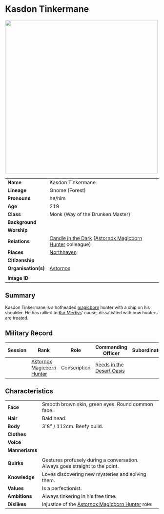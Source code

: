 # Kasdon Tinkermane

<img src="https://raw.githubusercontent.com/jesskelsall/astarus-images/main/characters/portraits/imageid.png" height="500" />

|||
| --- | --- |
| **Name** | Kasdon Tinkermane | character.4
| **Lineage** | Gnome (Forest) |
| **Pronouns** | he/him |
| **Age** | 219 |
| **Class** | Monk (Way of the Drunken Master) |
| **Background** | |
| **Worship** | |
| **Relations** | [Candle in the Dark](candle-in-the-dark.md) ([Astornox Magicborn Hunter](../organisations/astornox/ranks/astornox-magicborn-hunter.md) colleague) |
| **Places** | [Northhaven](../places/cities/northhaven.md) |
| **Citizenship** | |
| **Organisation(s)** | [Astornox](../organisations/astornox/astornox.md) |
|||
| **Image ID** | |

## Summary

Kasdon Tinkermane is a hotheaded [magicborn](../civilisations/kingdom-of-astor/magicborn.md) hunter with a chip on his shoulder. He has rallied to [Kur Merkys](kur-merkys.md)' cause, dissatisfied with how hunters are treated.

## Military Record

| Session | Rank | Role | Commanding Officer | Subordinates |
|:---:| --- | --- | --- | --- |
|| [Astornox Magicborn Hunter](../organisations/astornox/ranks/astornox-magicborn-hunter.md) | Conscription | [Reeds in the Desert Oasis](reeds-in-the-desert-oasis.md) ||

## Characteristics

| | |
| --- | --- |
| **Face** | Smooth brown skin, green eyes. Round common face. | characteristics.2
| **Hair** | Bald head. |
| **Body** | 3'8" / 112cm. Beefy build. |
| **Clothes** | |
| **Voice** | |
| **Mannerisms** | |
| | |
| **Quirks** | Gestures profusely during a conversation.<br>Always goes straight to the point. |
| **Knowledge** | Loves discovering new mysteries and solving them. |
| **Values** | Is a perfectionist. |
| **Ambitions** | Always tinkering in his free time. |
| **Dislikes** | Injustice of the [Astornox Magicborn Hunter](../organisations/astornox/ranks/astornox-magicborn-hunter.md) role. |
